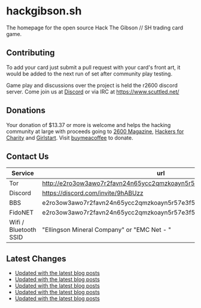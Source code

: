 # hackgibson.sh
The homepage for the open source Hack The Gibson // SH trading card game.


## Contributing

To add your card just submit a pull request with your card's front art, it would be added to the next run of set after community play testing.

Game play and discussions over the project is held the r2600 discord server. Come join us at [Discord](https://discord.com/invite/9hABUzz) or via IRC at https://www.scuttled.net/


## Donations

Your donation of $13.37 or more is welcome and helps the hacking community at large with proceeds going to [2600 Magazine](https://2600.com/), [Hackers for Charity](https://hackersforcharity.org) and [Girlstart](https://girlstart.org).  Visit [buymeacoffee](https://www.buymeacoffee.com/hackgibson.sh) to donate.


## Contact Us

Service | url
-|-
Tor | http://e2ro3ow3awo7r2favn24n65ycc2qmzkoayn5r57e3f56nvjwdcgg32ad.onion
Discord | https://discord.com/invite/9hABUzz
BBS | e2ro3ow3awo7r2favn24n65ycc2qmzkoayn5r57e3f56nvjwdcgg32ad.onion:23
FidoNET | e2ro3ow3awo7r2favn24n65ycc2qmzkoayn5r57e3f56nvjwdcgg32ad.onion:24554
Wifi / Bluetooth SSID | "Ellingson Mineral Company" or "EMC Net - <fidonet address>"

## Latest Changes
<!-- BLOG-POST-LIST:START -->
- [Updated with the latest blog posts](https://github.com/DFW2600/hackgibson.sh/commit/f65be8188ecb03a0de65d804e86dabdc5c3ca69c)
- [Updated with the latest blog posts](https://github.com/DFW2600/hackgibson.sh/commit/04ac59db186a87bc1e968a7102e59b6867561b73)
- [Updated with the latest blog posts](https://github.com/DFW2600/hackgibson.sh/commit/d4ed165f89f1bd114ea8b0a4405de40ae8fd7038)
- [Updated with the latest blog posts](https://github.com/DFW2600/hackgibson.sh/commit/21b0d43cb1cc1c13670ea09e6b1afe23a89a0882)
- [Updated with the latest blog posts](https://github.com/DFW2600/hackgibson.sh/commit/7592b90f5b1ba1df8ef0a1eb6f78a7e684c24155)
<!-- BLOG-POST-LIST:END -->
